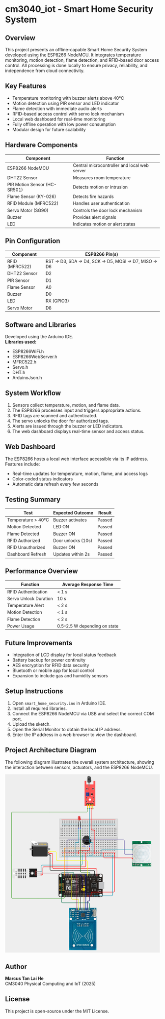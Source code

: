 # cm3040_iot - Smart Home Security System

## Overview
This project presents an offline-capable Smart Home Security System developed using the ESP8266 NodeMCU. It integrates temperature monitoring, motion detection, flame detection, and RFID-based door access control. All processing is done locally to ensure privacy, reliability, and independence from cloud connectivity.

## Key Features
- Temperature monitoring with buzzer alerts above 40°C  
- Motion detection using PIR sensor and LED indicator  
- Flame detection with immediate audio alerts  
- RFID-based access control with servo lock mechanism  
- Local web dashboard for real-time monitoring  
- Fully offline operation with low power consumption  
- Modular design for future scalability

## Hardware Components
| Component | Function |
|------------|-----------|
| ESP8266 NodeMCU | Central microcontroller and local web server |
| DHT22 Sensor | Measures room temperature |
| PIR Motion Sensor (HC-SR501) | Detects motion or intrusion |
| Flame Sensor (KY-026) | Detects fire hazards |
| RFID Module (MFRC522) | Handles user authentication |
| Servo Motor (SG90) | Controls the door lock mechanism |
| Buzzer | Provides alert signals |
| LED | Indicates motion or alert states |

## Pin Configuration
| Component | ESP8266 Pin(s) |
|------------|----------------|
| RFID (MFRC522) | RST → D3, SDA → D4, SCK → D5, MOSI → D7, MISO → D6 |
| DHT22 Sensor | D2 |
| PIR Sensor | D1 |
| Flame Sensor | A0 |
| Buzzer | D0 |
| LED | RX (GPIO3) |
| Servo Motor | D8 |

## Software and Libraries
Developed using the Arduino IDE.  
**Libraries used:**
- ESP8266WiFi.h  
- ESP8266WebServer.h  
- MFRC522.h  
- Servo.h  
- DHT.h  
- ArduinoJson.h  

## System Workflow
1. Sensors collect temperature, motion, and flame data.  
2. The ESP8266 processes input and triggers appropriate actions.  
3. RFID tags are scanned and authenticated.  
4. The servo unlocks the door for authorized tags.  
5. Alerts are issued through the buzzer or LED indicators.  
6. The web dashboard displays real-time sensor and access status.

## Web Dashboard
The ESP8266 hosts a local web interface accessible via its IP address.  
Features include:
- Real-time updates for temperature, motion, flame, and access logs  
- Color-coded status indicators  
- Automatic data refresh every few seconds  

## Testing Summary
| Test | Expected Outcome | Result |
|------|------------------|--------|
| Temperature > 40°C | Buzzer activates | Passed |
| Motion Detected | LED ON | Passed |
| Flame Detected | Buzzer ON | Passed |
| RFID Authorized | Door unlocks (10s) | Passed |
| RFID Unauthorized | Buzzer ON | Passed |
| Dashboard Refresh | Updates within 2s | Passed |

## Performance Overview
| Function | Average Response Time |
|-----------|-----------------------|
| RFID Authentication | < 1 s |
| Servo Unlock Duration | 10 s |
| Temperature Alert | < 2 s |
| Motion Detection | < 1 s |
| Flame Detection | < 2 s |
| Power Usage | 0.5–2.5 W depending on state |

## Future Improvements
- Integration of LCD display for local status feedback  
- Battery backup for power continuity  
- AES encryption for RFID data security  
- Bluetooth or mobile app for local control  
- Expansion to include gas and humidity sensors  

## Setup Instructions
1. Open `smart_home_security.ino` in Arduino IDE.  
2. Install all required libraries.  
3. Connect the ESP8266 NodeMCU via USB and select the correct COM port.  
4. Upload the sketch.  
5. Open the Serial Monitor to obtain the local IP address.  
6. Enter the IP address in a web browser to view the dashboard.

## Project Architecture Diagram
The following diagram illustrates the overall system architecture, showing the interaction between sensors, actuators, and the ESP8266 NodeMCU.

![alt text](https://github.com/marcustlh/cm3040_iot/blob/8552dcd5b6a60aa736b5b598d2952b0fcad3782d/setup/system_diagram.png?raw=true)

## Author
**Marcus Tan Lai He**  
CM3040 Physical Computing and IoT (2025)

## License
This project is open-source under the MIT License.
